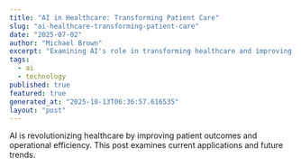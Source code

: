 ```yaml
---
title: "AI in Healthcare: Transforming Patient Care"
slug: "ai-healthcare-transforming-patient-care"
date: "2025-07-02"
author: "Michael Brown"
excerpt: "Examining AI's role in transforming healthcare and improving patient outcomes."
tags:
  - ai
  - technology
published: true
featured: true
generated_at: "2025-10-13T06:36:57.616535"
layout: "post"
---
```


AI is revolutionizing healthcare by improving patient outcomes and operational efficiency. This post examines current applications and future trends.